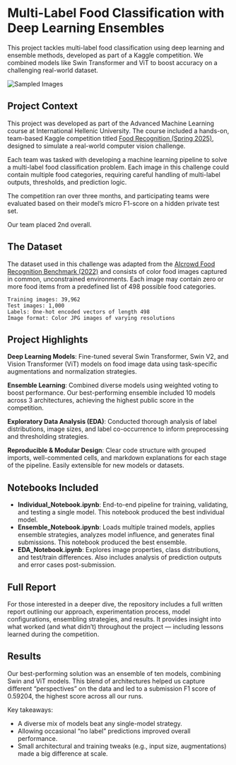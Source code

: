 # Multi-Label Food Classification with Deep Learning Ensembles

This project tackles multi-label food classification using deep learning and ensemble methods, developed as part of a Kaggle competition. We combined models like Swin Transformer and ViT to boost accuracy on a challenging real-world dataset.

![Sampled Images](./random_images.png)

## Project Context

This project was developed as part of the Advanced Machine Learning course at International Hellenic University. The course included a hands-on, team-based Kaggle competition titled [Food Recognition (Spring 2025)](https://www.kaggle.com/competitions/food-recognition-spring-2025), designed to simulate a real-world computer vision challenge.

Each team was tasked with developing a machine learning pipeline to solve a multi-label food classification problem. Each image in this challenge could contain multiple food categories, requiring careful handling of multi-label outputs, thresholds, and prediction logic.

The competition ran over three months, and participating teams were evaluated based on their model’s micro F1-score on a hidden private test set.

Our team placed 2nd overall.

## The Dataset

The dataset used in this challenge was adapted from the [AIcrowd Food Recognition Benchmark (2022)](https://www.aicrowd.com/challenges/food-recognition-benchmark-2022) and consists of color food images captured in common, unconstrained environments. Each image may contain zero or more food items from a predefined list of 498 possible food categories.

    Training images: 39,962
    Test images: 1,000
    Labels: One-hot encoded vectors of length 498
    Image format: Color JPG images of varying resolutions

## Project Highlights

**Deep Learning Models**: 
Fine-tuned several Swin Transformer, Swin V2, and Vision Transformer (ViT) models on food image data using task-specific augmentations and normalization strategies.

**Ensemble Learning**: 
Combined diverse models using weighted voting to boost performance. Our best-performing ensemble included 10 models across 3 architectures, achieving the highest public score in the competition.

**Exploratory Data Analysis (EDA)**: 
Conducted thorough analysis of label distributions, image sizes, and label co-occurrence to inform preprocessing and thresholding strategies.

**Reproducible & Modular Design**: 
Clear code structure with grouped imports, well-commented cells, and markdown explanations for each stage of the pipeline. Easily extensible for new models or datasets.

## Notebooks Included

- **Individual_Notebook.ipynb**: End-to-end pipeline for training, validating, and testing a single model. This notebook produced the best individual model.
- **Ensemble_Notebook.ipynb**: Loads multiple trained models, applies ensemble strategies, analyzes model influence, and generates final submissions. This notebook produced the best ensemble.
- **EDA_Notebook.ipynb**: Explores image properties, class distributions, and test/train differences. Also includes analysis of prediction outputs and error cases post-submission.

## Full Report

For those interested in a deeper dive, the repository includes a full written report outlining our approach, experimentation process, model configurations, ensembling strategies, and results. It provides insight into what worked (and what didn’t) throughout the project — including lessons learned during the competition.

## Results

Our best-performing solution was an ensemble of ten models, combining Swin and ViT models. This blend of architectures helped us capture different “perspectives” on the data and led to a submission F1 score of 0.59204, the highest score across all our runs.

Key takeaways:
- A diverse mix of models beat any single-model strategy.
- Allowing occasional “no label” predictions improved overall performance.
- Small architectural and training tweaks (e.g., input size, augmentations) made a big difference at scale.
